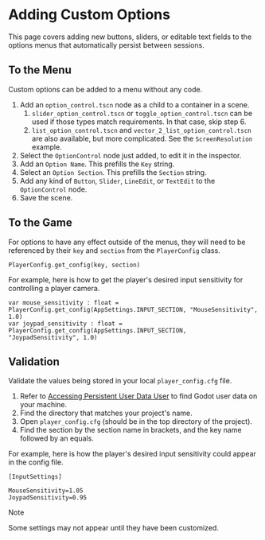 # Adding Custom Options

This page covers adding new buttons, sliders, or editable text fields to the options menus that automatically persist between sessions.

## To the Menu
Custom options can be added to a menu without any code.

1.  Add an `option_control.tscn` node as a child to a container in a scene.
    1.  `slider_option_control.tscn` or `toggle_option_control.tscn` can be used if those types match requirements. In that case, skip step 6.
    2.  `list_option_control.tscn` and `vector_2_list_option_control.tscn` are also available, but more complicated. See the `ScreenResolution` example.
3.  Select the `OptionControl` node just added, to edit it in the inspector.
4.  Add an `Option Name`. This prefills the `Key` string.
5.  Select an `Option Section`. This prefills the `Section` string.
6.  Add any kind of `Button`, `Slider`, `LineEdit`, or `TextEdit` to the `OptionControl` node.
7.  Save the scene.

## To the Game
For options to have any effect outside of the menus, they will need to be referenced by their `key` and `section` from the `PlayerConfig` class.
```
PlayerConfig.get_config(key, section)
```

For example, here is how to get the player's desired input sensitivity for controlling a player camera.
```
var mouse_sensitivity : float = PlayerConfig.get_config(AppSettings.INPUT_SECTION, "MouseSensitivity", 1.0)
var joypad_sensitivity : float = PlayerConfig.get_config(AppSettings.INPUT_SECTION, "JoypadSensitivity", 1.0)
```

## Validation
 Validate the values being stored in your local `player_config.cfg` file.
1.  Refer to [Accessing Persistent User Data User](https://docs.godotengine.org/en/stable/tutorials/io/data_paths.html#accessing-persistent-user-data-user) to find Godot user data on your machine.
2.  Find the directory that matches your project's name.
3.  Open `player_config.cfg` (should be in the top directory of the project).
4.  Find the section by the section name in brackets, and the key name followed by an equals.

For example, here is how the player's desired input sensitivity could appear in the config file.

```
[InputSettings]

MouseSensitivity=1.05
JoypadSensitivity=0.95
```

> [!NOTE]
> Some settings may not appear until they have been customized.
